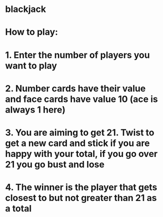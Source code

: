 # blackjack
#
#
# How to play:
# 1. Enter the number of players you want to play
# 2. Number cards have their value and face cards have value 10 (ace is always 1 here)
# 3. You are aiming to get 21. Twist to get a new card and stick if you are happy with your total, if you go over 21 you go bust and lose
# 4. The winner is the player that gets closest to but not greater than 21 as a total
